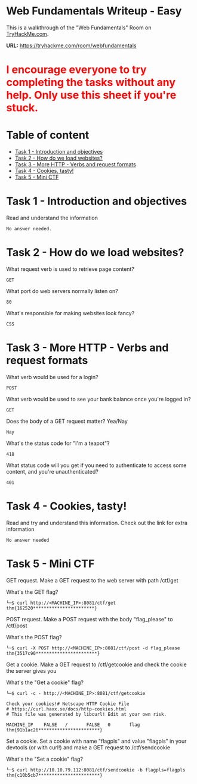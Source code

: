 # Web Fundamentals Writeup - Easy 

This is a walkthrough of the "Web Fundamentals" Room on <a href="https://tryhackme.com">TryHackMe.com</a>. 

**URL:** https://tryhackme.com/room/webfundamentals


<h1 style="color:Red">I encourage everyone to try completing the tasks without any help. Only use this sheet if you're stuck.</h1>

# Table of content
- [Task 1 - Introduction and objectives](#task-1---introduction-and-objectives)
- [Task 2 - How do we load websites?](#task-2---how-do-we-load-websites)
- [Task 3 - More HTTP - Verbs and request formats](#task-3---more-http---verbs-and-request-formats)
- [Task 4 - Cookies, tasty!](#task-4---cookies-tasty)
- [Task 5 - Mini CTF](#task-5---mini-ctf)


# Task 1 - Introduction and objectives
Read and understand the information
```
No answer needed.
```

# Task 2 - How do we load websites?
What request verb is used to retrieve page content?
```
GET
```

What port do web servers normally listen on?
```
80
```

What's responsible for making websites look fancy?
```
CSS
```

# Task 3 - More HTTP - Verbs and request formats
What verb would be used for a login?

```
POST
```
What verb would be used to see your bank balance once you're logged in?

```
GET
```
Does the body of a GET request matter? Yea/Nay

```
Nay
```
What's the status code for "I'm a teapot"?

```
418
```
What status code will you get if you need to authenticate to access some content, and you're unauthenticated?

```
401
```


# Task 4 - Cookies, tasty!
Read and try and understand this information. Check out the link for extra information

```
No answer needed
```

# Task 5 - Mini CTF

GET request. Make a GET request to the web server with path /ctf/get

What's the GET flag?
```
└─$ curl http://<MACHINE_IP>:8081/ctf/get
thm{162520***********************}
```



POST request. Make a POST request with the body "flag_please" to /ctf/post

What's the POST flag?
```
└─$ curl -X POST http://<MACHINE_IP>:8081/ctf/post -d flag_please
thm{3517c90***********************}
```




Get a cookie. Make a GET request to /ctf/getcookie and check the cookie the server gives you

What's the "Get a cookie" flag?
```
└─$ curl -c - http://<MACHINE_IP>:8081/ctf/getcookie

Check your cookies!# Netscape HTTP Cookie File
# https://curl.haxx.se/docs/http-cookies.html
# This file was generated by libcurl! Edit at your own risk.

MACHINE_IP    FALSE   /       FALSE   0       flag    thm{91b1ac26***********************}
```


Set a cookie. Set a cookie with name "flagpls" and value "flagpls" in your devtools (or with curl!) and make a GET request to /ctf/sendcookie

What's the "Set a cookie" flag?

```
└─$ curl http://10.10.79.112:8081/ctf/sendcookie -b flagpls=flagpls
thm{c10b5cb7***********************}
```






